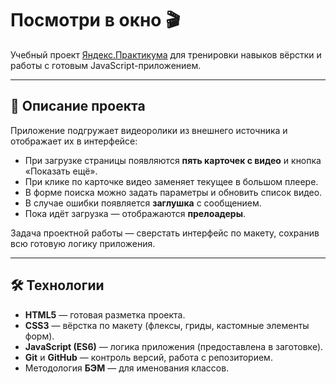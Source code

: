 # Посмотри в окно 🎬

Учебный проект [Яндекс.Практикума](https://practicum.yandex.ru/) для тренировки навыков вёрстки и работы с готовым JavaScript-приложением.

---

## 📌 Описание проекта

Приложение подгружает видеоролики из внешнего источника и отображает их в интерфейсе:

- При загрузке страницы появляются **пять карточек с видео** и кнопка «Показать ещё».
- При клике по карточке видео заменяет текущее в большом плеере.
- В форме поиска можно задать параметры и обновить список видео.
- В случае ошибки появляется **заглушка** с сообщением.
- Пока идёт загрузка — отображаются **прелоадеры**.

Задача проектной работы — сверстать интерфейс по макету, сохранив всю готовую логику приложения.

---

## 🛠️ Технологии

- **HTML5** — готовая разметка проекта.
- **CSS3** — вёрстка по макету (флексы, гриды, кастомные элементы форм).
- **JavaScript (ES6)** — логика приложения (предоставлена в заготовке).
- **Git** и **GitHub** — контроль версий, работа с репозиторием.
- Методология **БЭМ** — для именования классов.
